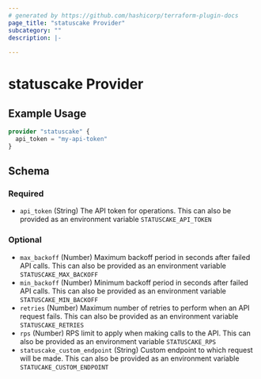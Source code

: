 ```yaml
---
# generated by https://github.com/hashicorp/terraform-plugin-docs
page_title: "statuscake Provider"
subcategory: ""
description: |-
  
---
```


# statuscake Provider



## Example Usage

```terraform
provider "statuscake" {
  api_token = "my-api-token"
}
```

<!-- schema generated by tfplugindocs -->
## Schema

### Required

- `api_token` (String) The API token for operations. This can also be provided as an environment variable `STATUSCAKE_API_TOKEN`

### Optional

- `max_backoff` (Number) Maximum backoff period in seconds after failed API calls. This can also be provided as an environment variable `STATUSCAKE_MAX_BACKOFF`
- `min_backoff` (Number) Minimum backoff period in seconds after failed API calls. This can also be provided as an environment variable `STATUSCAKE_MIN_BACKOFF`
- `retries` (Number) Maximum number of retries to perform when an API request fails. This can also be provided as an environment variable `STATUSCAKE_RETRIES`
- `rps` (Number) RPS limit to apply when making calls to the API. This can also be provided as an environment variable `STATUSCAKE_RPS`
- `statuscake_custom_endpoint` (String) Custom endpoint to which request will be made. This can also be provided as an environment variable `STATUCAKE_CUSTOM_ENDPOINT`
